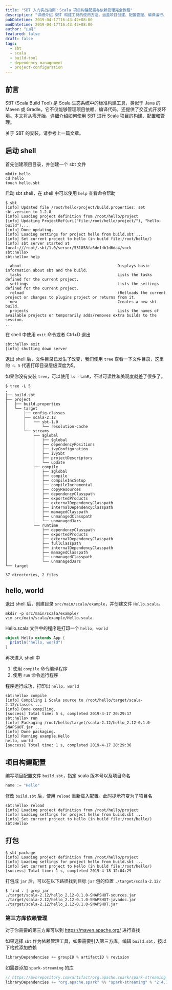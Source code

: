 ```yaml
---
title: "SBT 入门实战指南：Scala 项目构建配置与依赖管理完全教程"
description: "详细介绍 SBT 构建工具的使用方法，涵盖项目创建、配置管理、编译运行、打包部署和第三方库依赖管理的完整实战教程"
pubDatetime: 2019-04-17T16:43:42+08:00
modDatetime: 2019-04-17T16:43:42+08:00
author: "山月"
featured: false
draft: false
tags:
  - sbt
  - scala
  - build-tool
  - dependency-management
  - project-configuration
---
```


## 前言

SBT (Scala Build Tool) 是 Scala 生态系统中的标准构建工具，类似于 Java 的 Maven 或 Gradle。它不仅能够管理项目依赖、编译代码，还提供了交互式开发环境。本文将从零开始，详细介绍如何使用 SBT 进行 Scala 项目的构建、配置和管理。

关于 SBT 的安装，请参考上一篇文章。

## 启动 shell

首先创建项目目录，并创建一个 sbt 文件

```shell
mkdir hello
cd hello
touch hello.sbt
```

启动 sbt shell，在 shell 中可以使用 `help` 查看命令帮助

```shell
$ sbt
[info] Updated file /root/hello/project/build.properties: set sbt.version to 1.2.8
[info] Loading project definition from /root/hello/project
[info] Updating ProjectRef(uri("file:/root/hello/project/"), "hello-build")...
[info] Done updating.
[info] Loading settings for project hello from build.sbt ...
[info] Set current project to hello (in build file:/root/hello/)
[info] sbt server started at local:///root/.sbt/1.0/server/531858fa6de1db1d6da4/sock
sbt:hello>
sbt:hello> help

  about                                          Displays basic information about sbt and the build.
  tasks                                          Lists the tasks defined for the current project.
  settings                                       Lists the settings defined for the current project.
  reload                                         (Re)loads the current project or changes to plugins project or returns from it.
  new                                            Creates a new sbt build.
  projects                                       Lists the names of available projects or temporarily adds/removes extra builds to the session.
...
```

在 shell 中使用 `exit` 命令或者 Ctrl+D 退出

```shell
sbt:hello> exit
[info] shutting down server
```

退出 shell 后，文件目录已发生了改变，我们使用 `tree` 查看一下文件目录，这里的 `-L 5` 代表打印目录层级深度为5。

如果你没有安装 `tree`，可以使用 `ls -lahR`，不过可读性和美观度就差了很多了。

```shell
$ tree -L 5
.
├── build.sbt
├── project
│   ├── build.properties
│   └── target
│       ├── config-classes
│       ├── scala-2.12
│       │   └── sbt-1.0
│       │       └── resolution-cache
│       └── streams
│           ├── $global
│           │   ├── $global
│           │   ├── dependencyPositions
│           │   ├── ivyConfiguration
│           │   ├── ivySbt
│           │   ├── projectDescriptors
│           │   └── update
│           ├── compile
│           │   ├── $global
│           │   ├── compile
│           │   ├── compileIncSetup
│           │   ├── compileIncremental
│           │   ├── copyResources
│           │   ├── dependencyClasspath
│           │   ├── exportedProducts
│           │   ├── externalDependencyClasspath
│           │   ├── internalDependencyClasspath
│           │   ├── managedClasspath
│           │   ├── unmanagedClasspath
│           │   └── unmanagedJars
│           └── runtime
│               ├── dependencyClasspath
│               ├── exportedProducts
│               ├── externalDependencyClasspath
│               ├── fullClasspath
│               ├── internalDependencyClasspath
│               ├── managedClasspath
│               ├── unmanagedClasspath
│               └── unmanagedJars
└── target

37 directories, 2 files
```

## hello, world

退出 shell 后，创建目录 `src/main/scala/example`，并创建文件 `Hello.scala`。

```shell
mkdir -p src/main/scala/example/
vim src/main/scala/example/Hello.scala
```

Hello.scala 文件中的程序是打印一个 `hello, world`

```scala
object Hello extends App {
  println("hello, world")
}
```

再次进入 shell 中

1. 使用 `compile` 命令编译程序
1. 使用 `run` 命令运行程序

程序运行成功，打印出 `hello, world`

```shell
sbt:hello> compile
[info] Compiling 1 Scala source to /root/hello/target/scala-2.12/classes ...
[info] Done compiling.
[success] Total time: 5 s, completed 2019-4-17 20:29:17
sbt:hello> run
[info] Packaging /root/hello/target/scala-2.12/hello_2.12-0.1.0-SNAPSHOT.jar ...
[info] Done packaging.
[info] Running example.Hello
hello, world
[success] Total time: 1 s, completed 2019-4-17 20:29:36
```

## 项目构建配置

编写项目配置文件 `build.sbt`，指定 scala 版本号以及项目命名

```sbt
name := "Hello"
```

修改 `build.sbt` 后，使用 `reload` 重新载入配置。此时提示符变为了项目名

```shell
sbt:hello> reload
[info] Loading project definition from /root/hello/project
[info] Loading settings for project hello from build.sbt ...
[info] Set current project to Hello (in build file:/root/hello/)
sbt:Hello>
```

## 打包

```shell
$ sbt package
[info] Loading project definition from /root/hello/project
[info] Loading settings for project hello from build.sbt ...
[info] Set current project to Hello (in build file:/root/hello/)
[success] Total time: 1 s, completed 2019-4-18 12:04:29
```

打包成 `jar` 后，可以在以下路径找到目标 `jar` 包的位置 `./target/scala-2.12/`

```shell
$ find . | grep jar
./target/scala-2.12/hello_2.12-0.1.0-SNAPSHOT-sources.jar
./target/scala-2.12/hello_2.12-0.1.0-SNAPSHOT-javadoc.jar
./target/scala-2.12/hello_2.12-0.1.0-SNAPSHOT.jar
```

### 第三方库依赖管理

对于你需要的第三方库可以到 <https://maven.apache.org/> 进行查找

如果选择 `sbt` 作为依赖管理工具，如果需要引入第三方库，编辑 `build.sbt`，按以下格式添加依赖

```sbt
libraryDependencies += groupID % artifactID % revision
```

如需要添加 `spark-streaming` 的库

```sbt
// https://mvnrepository.com/artifact/org.apache.spark/spark-streaming
libraryDependencies += "org.apache.spark" %% "spark-streaming" % "2.4.1" % "provided"
```
